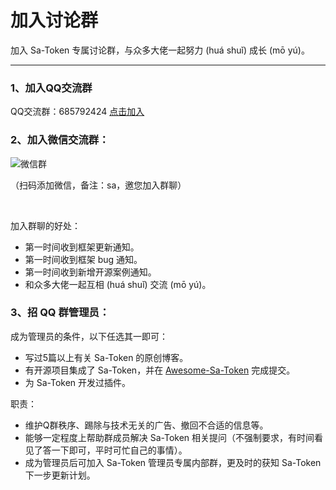# 加入讨论群

加入 Sa-Token 专属讨论群，与众多大佬一起努力 (huá shuǐ) 成长 (mō yú)。

---

### 1、加入QQ交流群

<!-- ![QQ群](https://oss.dev33.cn/sa-token/qr/qq-group-5-gsa.png ':size=180') -->

QQ交流群：685792424 [点击加入](http://qm.qq.com/cgi-bin/qm/qr?_wv=1027&k=Y05Ld4125W92YSwZ0gA8e3RhG9Q4Vsfx&authKey=IomXuIuhP9g8G7l%2ByfkrRsS7i%2Fna0lIBpkTXxx%2BQEaz0NNEyJq00kgeiC4dUyNLS&noverify=0&group_code=685792424)

### 2、加入微信交流群：

![微信群](https://oss.dev33.cn/sa-token/wx-qr-300.png ':size=180')

（扫码添加微信，备注：sa，邀您加入群聊）

<br>

加入群聊的好处：
- 第一时间收到框架更新通知。
- 第一时间收到框架 bug 通知。
- 第一时间收到新增开源案例通知。
- 和众多大佬一起互相 (huá shuǐ) 交流 (mō yú)。


### 3、招 QQ 群管理员：

成为管理员的条件，以下任选其一即可：
- 写过5篇以上有关 Sa-Token 的原创博客。
- 有开源项目集成了 Sa-Token，并在 [Awesome-Sa-Token](https://gitee.com/sa-token/awesome-sa-token) 完成提交。
- 为 Sa-Token 开发过插件。

职责：
- 维护Q群秩序、踢除与技术无关的广告、撤回不合适的信息等。
- 能够一定程度上帮助群成员解决 Sa-Token 相关提问（不强制要求，有时间看见了答一下即可，平时可忙自己的事情）。
- 成为管理员后可加入 Sa-Token 管理员专属内部群，更及时的获知 Sa-Token 下一步更新计划。



